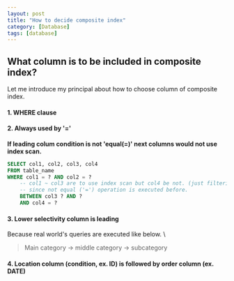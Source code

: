 ```yaml
---
layout: post
title: "How to decide composite index"
category: [Database]
tags: [database]
---
```


## What column is to be included in composite index?

Let me introduce my principal about how to choose column of composite index.

#### 1. WHERE clause
#### 2. Always used by '='
**If leading colum condition is not 'equal(=)' next columns would not use index scan.**

```sql
SELECT col1, col2, col3, col4
FROM table_name
WHERE col1 = ? AND col2 = ?
    -- col1 ~ col3 are to use index scan but col4 be not. (just filtering)
    -- since not equal ('=') operation is executed before.
    BETWEEN col3 ? AND ?
    AND col4 = ?
```

#### 3. Lower selectivity column is leading
Because real world's queries are executed like below. \
> Main category -> middle category -> subcategory

#### 4. Location column (condition, ex. ID) is followed by order column (ex. DATE)
